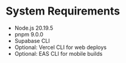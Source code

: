 # System Requirements

- Node.js 20.19.5
- pnpm 9.0.0
- Supabase CLI
- Optional: Vercel CLI for web deploys
- Optional: EAS CLI for mobile builds
